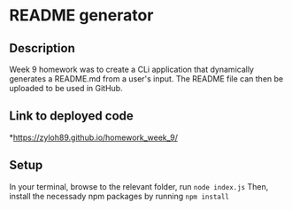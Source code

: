 # README generator

## Description
Week 9 homework was to create a CLi application that dynamically generates a README.md from a user's input. The README file can then be uploaded to be used in GitHub.

## Link to deployed code

*https://zyloh89.github.io/homework_week_9/


## Setup

In your terminal, browse to the relevant folder, run `node index.js`
Then, install the necessady npm packages by running `npm install`

